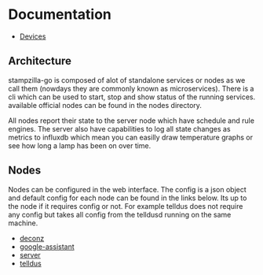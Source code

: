 # Documentation

* [Devices](devices.md)


## Architecture

stampzilla-go is composed of alot of standalone services or nodes as we call them (nowdays they are commonly known as microservices).
There is a cli which can be used to start, stop and show status of the running services.
available official nodes can be found in the nodes directory.

All nodes report their state to the server node which have schedule and rule engines. The server also have capabilities to log all state changes as metrics to influxdb which mean you can easilly draw temperature graphs or see how long a lamp has been on over time.


## Nodes

Nodes can be configured in the web interface. The config is a json object and default config for each node can be found in the links below.
Its up to the node if it requires config or not. For example telldus does not require any config but takes all config from the telldusd running on the same machine.

* [deconz](../nodes/stampzilla-deconz/README.md)
* [google-assistant](../nodes/stampzilla-google-assistant/README.md)
* [server](../nodes/stampzilla-server/README.md)
* [telldus](../nodes/stampzilla-telldus/README.md)




